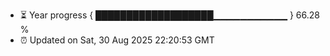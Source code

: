 - ⏳ Year progress { ███████████████████▁▁▁▁▁▁▁▁▁▁▁ } 66.28 %
- ⏰ Updated on Sat, 30 Aug 2025 22:20:53 GMT

